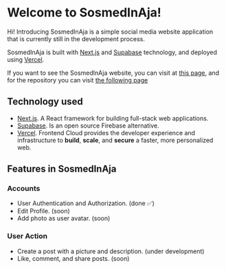 # Welcome to SosmedInAja!

Hi! Introducing SosmedInAja is a simple social media website application that is currently still in the development process.

SosmedInAja is built with [Next.js](https://nextjs.org) and [Supabase](https://supabase.com) technology, and deployed using [Vercel](https://vercel.com).

If you want to see the SosmedInAja website, you can visit at [this page](https://sosmedinaja.vercel.app), and for the repository you can visit [the following page](https://github.com/fajarrhnn/sosmedinaja)

## Technology used

- [Next.js](https://nextjs.org). A React framework for building full-stack web applications.
- [Supabase](https://supabase.com). Is an open source Firebase alternative.
- [Vercel](https://vercel.com). Frontend Cloud provides the developer experience and infrastructure to **build**, **scale**, and **secure** a faster, more personalized web.

## Features in SosmedInAja

### Accounts

- User Authentication and Authorization. (done ✅)
- Edit Profile. (soon)
- Add photo as user avatar. (soon)

### User Action

- Create a post with a picture and description. (under development)
- Like, comment, and share posts. (soon)
